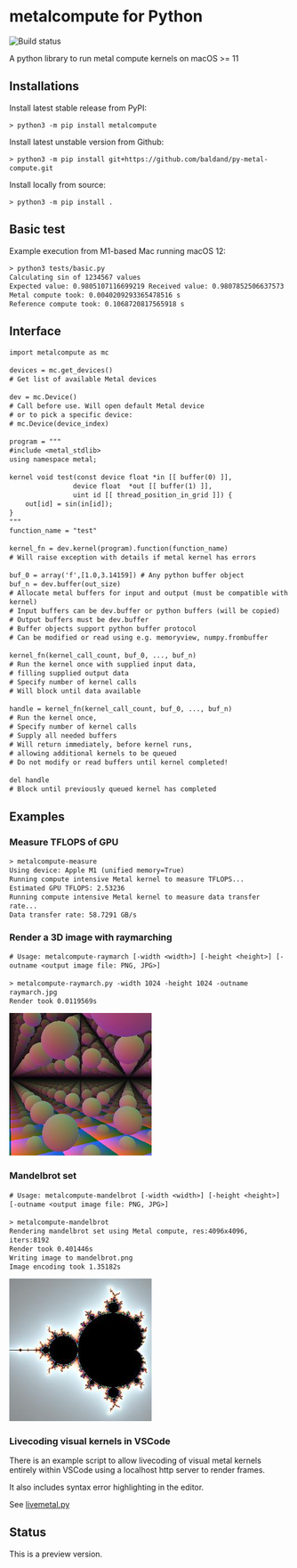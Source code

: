 # metalcompute for Python

![Build status](https://github.com/baldand/py-metal-compute/actions/workflows/test.yml/badge.svg?branch=main)

A python library to run metal compute kernels on macOS >= 11

## Installations

Install latest stable release from PyPI:

```
> python3 -m pip install metalcompute
```

Install latest unstable version from Github:

```
> python3 -m pip install git+https://github.com/baldand/py-metal-compute.git
```

Install locally from source:

```
> python3 -m pip install .
```

## Basic test

Example execution from M1-based Mac running macOS 12:

```
> python3 tests/basic.py
Calculating sin of 1234567 values
Expected value: 0.9805107116699219 Received value: 0.9807852506637573
Metal compute took: 0.0040209293365478516 s
Reference compute took: 0.1068720817565918 s
```

## Interface

```
import metalcompute as mc

devices = mc.get_devices()
# Get list of available Metal devices

dev = mc.Device() 
# Call before use. Will open default Metal device
# or to pick a specific device:
# mc.Device(device_index)

program = """
#include <metal_stdlib>
using namespace metal;

kernel void test(const device float *in [[ buffer(0) ]],
                device float  *out [[ buffer(1) ]],
                uint id [[ thread_position_in_grid ]]) {
    out[id] = sin(in[id]);
}
"""
function_name = "test"

kernel_fn = dev.kernel(program).function(function_name)
# Will raise exception with details if metal kernel has errors

buf_0 = array('f',[1.0,3.14159]) # Any python buffer object
buf_n = dev.buffer(out_size) 
# Allocate metal buffers for input and output (must be compatible with kernel)
# Input buffers can be dev.buffer or python buffers (will be copied)
# Output buffers must be dev.buffer
# Buffer objects support python buffer protocol
# Can be modified or read using e.g. memoryview, numpy.frombuffer

kernel_fn(kernel_call_count, buf_0, ..., buf_n)
# Run the kernel once with supplied input data, 
# filling supplied output data
# Specify number of kernel calls
# Will block until data available

handle = kernel_fn(kernel_call_count, buf_0, ..., buf_n)
# Run the kernel once, 
# Specify number of kernel calls
# Supply all needed buffers
# Will return immediately, before kernel runs, 
# allowing additional kernels to be queued
# Do not modify or read buffers until kernel completed!

del handle
# Block until previously queued kernel has completed

```

## Examples

### Measure TFLOPS of GPU

```
> metalcompute-measure
Using device: Apple M1 (unified memory=True)
Running compute intensive Metal kernel to measure TFLOPS...
Estimated GPU TFLOPS: 2.53236
Running compute intensive Metal kernel to measure data transfer rate...
Data transfer rate: 58.7291 GB/s
```

### Render a 3D image with raymarching

```
# Usage: metalcompute-raymarch [-width <width>] [-height <height>] [-outname <output image file: PNG, JPG>]

> metalcompute-raymarch.py -width 1024 -height 1024 -outname raymarch.jpg
Render took 0.0119569s
```

![Raymarched spheres scene](images/raymarch.jpg)

### Mandelbrot set

```
# Usage: metalcompute-mandelbrot [-width <width>] [-height <height>] [-outname <output image file: PNG, JPG>]

> metalcompute-mandelbrot
Rendering mandelbrot set using Metal compute, res:4096x4096, iters:8192
Render took 0.401446s
Writing image to mandelbrot.png
Image encoding took 1.35182s
```

![Mandelbrot set](images/mandelbrot.jpg)

### Livecoding visual kernels in VSCode

There is an example script to allow livecoding of visual metal kernels entirely within VSCode using a localhost http server to render frames.

It also includes syntax error highlighting in the editor.

See [livemetal.py](examples/livecode)

## Status

This is a preview version. 
